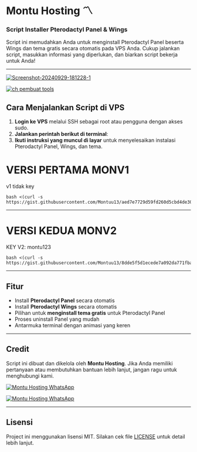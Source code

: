 # Montu Hosting 〽️

### Script Installer Pterodactyl Panel & Wings

Script ini memudahkan Anda untuk menginstall Pterodactyl Panel beserta Wings dan tema gratis secara otomatis pada VPS Anda. Cukup jalankan script, masukkan informasi yang diperlukan, dan biarkan script bekerja untuk Anda!

---
<a href="https://ibb.co.com/R2Ccm3P"><img src="https://i.ibb.co.com/1Z9T5rK/Screenshot-20240929-181228-1.jpg" alt="Screenshot-20240929-181228-1" border="0" /></a>

[![ch pembuat tools](https://img.shields.io/badge/ch-Pembuat%20Tols-green)](https://whatsapp.com/channel/0029VakzKOQHgZWi7pmIKf1r)


## Cara Menjalankan Script di VPS

1. **Login ke VPS** melalui SSH sebagai root atau pengguna dengan akses sudo.
2. **Jalankan perintah berikut di terminal**:
3. **Ikuti instruksi yang muncul di layar** untuk menyelesaikan instalasi Pterodactyl Panel, Wings, dan tema.


# VERSI PERTAMA MONV1
 v1 tidak key

    bash <(curl -s https://gist.githubusercontent.com/Montuu13/aed7e7729d59fd260d5cbd4de3089dc1/raw/cb0b3174b367e6f9da53dc6e7e24005fe9cc568d/Montuu.sh)
---
# VERSI KEDUA MONV2
 KEY V2: montu123

    bash <(curl -s https://gist.githubusercontent.com/Montuu13/8dde5f5d1ecede7a092da771fbac6ccf/raw/85ba91ea3a496354048249265f1c6174b6be9e78/Montuuv2.sh)


---

## Fitur

- Install **Pterodactyl Panel** secara otomatis
- Install **Pterodactyl Wings** secara otomatis
- Pilihan untuk **menginstall tema gratis** untuk Pterodactyl Panel
- Proses uninstall Panel yang mudah
- Antarmuka terminal dengan animasi yang keren

---

## Credit

Script ini dibuat dan dikelola oleh **Montu Hosting**. Jika Anda memiliki pertanyaan atau membutuhkan bantuan lebih lanjut, jangan ragu untuk menghubungi kami.

[![Montu Hosting WhatsApp](https://img.shields.io/badge/WhatsApp-Montu%20Hosting-green)](https://wa.me/6287760185040)

[![Montu Hosting WhatsApp](https://img.shields.io/badge/ch-Pembuat%20Tols-green)](https://whatsapp.com/channel/0029VakzKOQHgZWi7pmIKf1r)

---

## Lisensi

Project ini menggunakan lisensi MIT. Silakan cek file [LICENSE](./LICENSE) untuk detail lebih lanjut.

